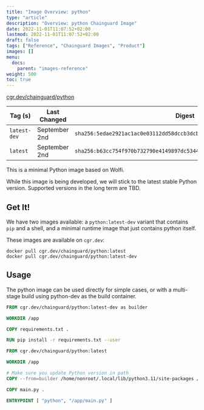 ```yaml
---
title: "Image Overview: python"
type: "article"
description: "Overview: python Chainguard Image"
date: 2022-11-01T11:07:52+02:00
lastmod: 2022-11-01T11:07:52+02:00
draft: false
tags: ["Reference", "Chainguard Images", "Product"]
images: []
menu:
  docs:
    parent: "images-reference"
weight: 500
toc: true
---
```


[cgr.dev/chainguard/python](https://github.com/chainguard-images/images/tree/main/images/python)

| Tag (s)       | Last Changed  | Digest                                                                    |
|---------------|---------------|---------------------------------------------------------------------------|
|  `latest-dev` | September 2nd | `sha256:5edae2921ac1ac0e03112dd58dccb3dcb18c164e9cad75f7bc021c0cc50798d7` |
|  `latest`     | September 2nd | `sha256:b63cc754f970b732790e4149897dc53444e4ae731f5c9adc07abb2ffffa19f8d` |



This is a minimal Python image based on Wolfi.

While this image is being developed, we will stick to the latest stable Python version. Supported versions in the long term are TBD.

## Get It!

We have two images available: a `python:latest-dev` variant that contains `pip` and a shell, and a minimal runtime image that just contains
python itself.

These images are available on `cgr.dev`:

```
docker pull cgr.dev/chainguard/python:latest
docker pull cgr.dev/chainguard/python:latest-dev
```

## Usage

The python image can be used directly for simple cases, or with a multi-stage build using python-dev as the build container.

```Dockerfile
FROM cgr.dev/chainguard/python:latest-dev as builder

WORKDIR /app

COPY requirements.txt .

RUN pip install -r requirements.txt --user

FROM cgr.dev/chainguard/python:latest

WORKDIR /app

# Make sure you update Python version in path
COPY --from=builder /home/nonroot/.local/lib/python3.11/site-packages /home/nonroot/.local/lib/python3.11/site-packages

COPY main.py .

ENTRYPOINT [ "python", "/app/main.py" ]
```

